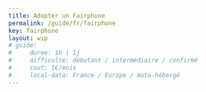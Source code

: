 ```yaml
---
title: Adopter un Fairphone
permalink: /guide/fr/fairphone
key: fairphone
layout: wip
# guide:
#     duree: 1h | 1j 
#     difficulte: débutant / intermédiaire / confirmé
#     cout: 1€/mois
#     local-data: France / Europe / Auto-hébergé
---
```


